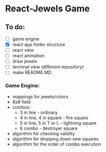 # React-Jewels Game

## To do:
- [ ] game engine
- [x] react app folder structure
- [ ] react view
- [ ] react animation
- [ ] draw jewels
- [ ] terminal view (different repository)
- [ ] make README.MD

### Game Engine:
- mappings for jewels/colors
- 8x8 field
- combos:
  - 3 in line - ordinary
  - 4 in line, 4 in square - fire square
  - 5 in line, 5 in T or L - lightning square
  - 6 combo - destroyer square
- algorithm for checking validity
- algorithm for dropping down new squares
- algorithm for the order of combo execution
